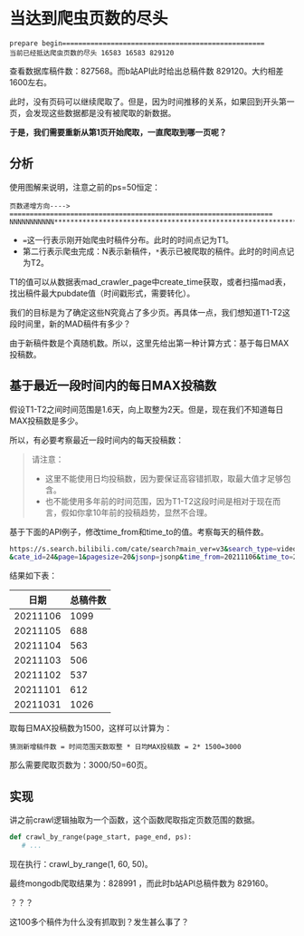 # 当达到爬虫页数的尽头

```
prepare begin==================================================
当前已经抵达爬虫页数的尽头 16583 16583 829120
```

查看数据库稿件数：827568。而b站API此时给出总稿件数 829120。大约相差1600左右。

此时，没有页码可以继续爬取了。但是，因为时间推移的关系，如果回到开头第一页，会发现这些数据都是没有被爬取的新数据。

**于是，我们需要重新从第1页开始爬取，一直爬取到哪一页呢？**

## 分析

使用图解来说明，注意之前的ps=50恒定：

```
页数递增方向---->
=================================================================
NNNNNNNNNNN*******************************************************************
```

- `=`这一行表示刚开始爬虫时稿件分布。此时的时间点记为T1。
- 第二行表示爬虫完成：N表示新稿件，`*`表示已被爬取的稿件。此时的时间点记为T2。

T1的值可以从数据表mad_crawler_page中create_time获取，或者扫描mad表，找出稿件最大pubdate值（时间戳形式，需要转化）。

我们的目标是为了确定这些N究竟占了多少页。再具体一点，我们想知道T1-T2这段时间里，新的MAD稿件有多少？

由于新稿件数是个真随机数。所以，这里先给出第一种计算方式：基于每日MAX投稿数。

## 基于最近一段时间内的每日MAX投稿数

假设T1-T2之间时间范围是1.6天，向上取整为2天。但是，现在我们不知道每日MAX投稿数是多少。

所以，有必要考察最近一段时间内的每天投稿数：
> 请注意：
> - 这里不能使用日均投稿数，因为要保证高容错抓取，取最大值才足够包含。
> - 也不能使用多年前的时间范围，因为T1-T2这段时间是相对于现在而言，假如你拿10年前的投稿趋势，显然不合理。

基于下面的API例子，修改time_from和time_to的值。考察每天的稿件数。

```bash
https://s.search.bilibili.com/cate/search?main_ver=v3&search_type=video&view_type=hot_rank&order=click&copy_right=-1
&cate_id=24&page=1&pagesize=20&jsonp=jsonp&time_from=20211106&time_to=20211106
```

结果如下表：

|日期|总稿件数|
|---|---|
|20211106|1099|
|20211105|688|
|20211104|563|
|20211103|506|
|20211102|537|
|20211101|612|
|20211031|1026|

取每日MAX投稿数为1500，这样可以计算为：

```
猜测新增稿件数 = 时间范围天数取整 * 日均MAX投稿数 = 2* 1500=3000
```

那么需要爬取页数为：3000/50=60页。

## 实现

讲之前crawl逻辑抽取为一个函数，这个函数爬取指定页数范围的数据。

``` python
def crawl_by_range(page_start, page_end, ps):
   # ...
```

现在执行：crawl_by_range(1, 60, 50)。

最终mongodb爬取结果为：828991 ，而此时b站API总稿件数为 829160。

？？？

这100多个稿件为什么没有抓取到？发生甚么事了？
